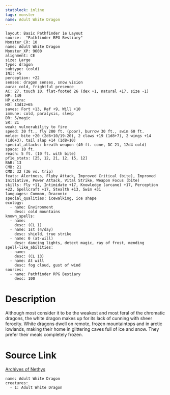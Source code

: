 ```yaml
---
statblock: inline
tags: monster
name: Adult White Dragon
---
```

```statblock
layout: Basic Pathfinder 1e Layout
source:  "Pathfinder RPG Bestiary"
Monster_CR: 10
name: Adult White Dragon
Monster_XP: 9600
alignment: CE
size: Large
type: dragon
subtype: (cold)
INI: +5
perception: +22
senses: dragon senses, snow vision
aura: cold, frightful presence
AC: 27, touch 10, flat-footed 26 (dex +1, natural +17, size -1)
HP: 149
HP_extra: 
HD: 13d12+65
saves: Fort +13, Ref +9, Will +10
immune: cold, paralysis, sleep
DR: 5/magic
SR: 21
weak: vulnerability to fire
speed: 30 ft., fly 200 ft. (poor), burrow 30 ft., swim 60 ft.
melee: bite +20 (2d6+10/19-20), 2 claws +19 (1d8+7), 2 wings +14 (1d6+3), tail slap +14 (1d8+10)
special_attacks: breath weapon (40-ft. cone, DC 21, 12d4 cold)
space: 10 ft.
reach: 5 ft. (10 ft. with bite)
pf1e_stats: [25, 12, 21, 12, 15, 12]
BAB: 13
CMB: 21
CMD: 32 (36 vs. trip)
feats: Alertness, Flyby Attack, Improved Critical (bite), Improved Initiative, Power Attack, Vital Strike, Weapon Focus (bite)
skills: Fly +11, Intimidate +17, Knowledge (arcane) +17, Perception +22, Spellcraft +17, Stealth +13, Swim +31
languages: Common, Draconic
special_qualities: icewalking, ice shape
ecology:
  - name: Environment
    desc: cold mountains
known_spells:
  - name:
    desc: (CL 1)
  - name: 1st (4/day)
    desc: shield, true strike
  - name: 0 (at-will)
    desc: dancing lights, detect magic, ray of frost, mending
spell-like_abilities:
  - name:
    desc: (CL 13)
  - name: At will
    desc: fog cloud, gust of wind
sources:
  - name: Pathfinder RPG Bestiary
    desc: 100
```
# Description
Although most consider it to be the weakest and most feral of the chromatic dragons, the white dragon makes up for its lack of cunning with sheer ferocity. White dragons dwell on remote, frozen mountaintops and in arctic lowlands, making their home in glittering caves full of ice and snow. They prefer their meals completely frozen.
# Source Link
[Archives of Nethys](https://aonprd.com/MonsterDisplay.aspx?ItemName=Adult%20White%20Dragon)
```encounter-table
name: Adult White Dragon
creatures:
  - 1: Adult White Dragon
```
